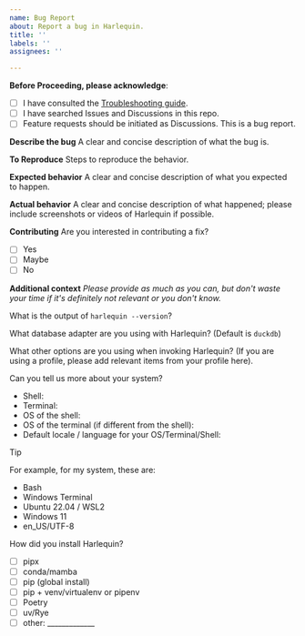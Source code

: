 ```yaml
---
name: Bug Report
about: Report a bug in Harlequin.
title: ''
labels: ''
assignees: ''

---
```

**Before Proceeding, please acknowledge**:
- [ ] I have consulted the [Troubleshooting guide](https://harlequin.sh/docs/troubleshooting/index).
- [ ] I have searched Issues and Discussions in this repo.
- [ ] Feature requests should be initiated as Discussions. This is a bug report.

**Describe the bug**
A clear and concise description of what the bug is.

**To Reproduce**
Steps to reproduce the behavior.

**Expected behavior**
A clear and concise description of what you expected to happen.

**Actual behavior**
A clear and concise description of what happened; please include screenshots or videos of Harlequin if possible.

**Contributing**
Are you interested in contributing a fix?
- [ ] Yes
- [ ] Maybe
- [ ] No

**Additional context**
*Please provide as much as you can, but don't waste your time if it's definitely not relevant or you don't know.*

What is the output of `harlequin --version`?

What database adapter are you using with Harlequin? (Default is `duckdb`)

What other options are you using when invoking Harlequin? (If you are using a profile, please add relevant items from your profile here).

Can you tell us more about your system?
- Shell:
- Terminal:
- OS of the shell:
- OS of the terminal (if different from the shell):
- Default locale / language for your OS/Terminal/Shell:

> [!TIP]
> For example, for my system, these are:
> - Bash
> - Windows Terminal
> - Ubuntu 22.04 / WSL2
> - Windows 11
> - en_US/UTF-8

How did you install Harlequin?
- [ ] pipx
- [ ] conda/mamba
- [ ] pip (global install)
- [ ] pip + venv/virtualenv or pipenv
- [ ] Poetry
- [ ] uv/Rye
- [ ] other: _____________
